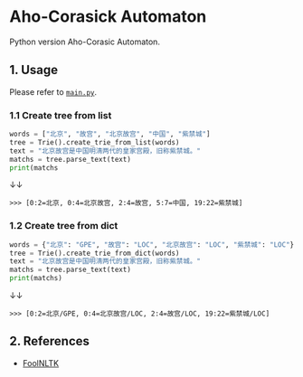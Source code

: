 # Aho-Corasick Automaton

Python version Aho-Corasic Automaton.

## 1. Usage

Please refer to [`main.py`](https://github.com/liu-nlper/AhoCorasickAutomation/edit/master/main.py).

### 1.1 Create tree from list

```python
words = ["北京", "故宫", "北京故宫", "中国", "紫禁城"]
tree = Trie().create_trie_from_list(words)
text = "北京故宫是中国明清两代的皇家宫殿，旧称紫禁城。"
matchs = tree.parse_text(text)
print(matchs
```
↓↓

    >>> [0:2=北京, 0:4=北京故宫, 2:4=故宫, 5:7=中国, 19:22=紫禁城]

### 1.2 Create tree from dict

```python
words = {"北京": "GPE", "故宫": "LOC", "北京故宫": "LOC", "紫禁城": "LOC"}
tree = Trie().create_trie_from_dict(words)
text = "北京故宫是中国明清两代的皇家宫殿，旧称紫禁城。"
matchs = tree.parse_text(text)
print(matchs)
```
↓↓

    >>> [0:2=北京/GPE, 0:4=北京故宫/LOC, 2:4=故宫/LOC, 19:22=紫禁城/LOC]

## 2. References

  - [FoolNLTK](https://github.com/rockyzhengwu/FoolNLTK)
